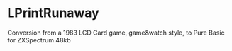 # LPrintRunaway
Conversion from a 1983 LCD Card game, game&amp;watch style, to Pure Basic for ZXSpectrum 48kb

